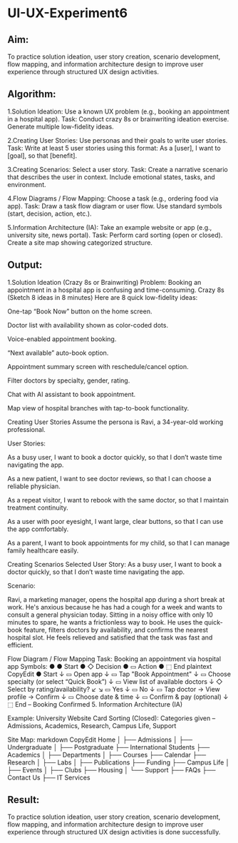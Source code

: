 # UI-UX-Experiment6

## Aim:
To practice solution ideation, user story creation, scenario development, flow mapping, and information architecture design to improve user experience through structured UX design activities.
## Algorithm:
1.Solution Ideation: Use a known UX problem (e.g., booking an appointment in a hospital app). Task: Conduct crazy 8s or brainwriting ideation exercise. Generate multiple low-fidelity ideas.

2.Creating User Stories: Use personas and their goals to write user stories. Task: Write at least 5 user stories using this format: As a [user], I want to [goal], so that [benefit].

3.Creating Scenarios: Select a user story. Task: Create a narrative scenario that describes the user in context. Include emotional states, tasks, and environment.

4.Flow Diagrams / Flow Mapping: Choose a task (e.g., ordering food via app). Task: Draw a task flow diagram or user flow. Use standard symbols (start, decision, action, etc.).

5.Information Architecture (IA): Take an example website or app (e.g., university site, news portal). Task: Perform card sorting (open or closed). Create a site map showing categorized structure.

## Output:
1.Solution Ideation (Crazy 8s or Brainwriting) Problem: Booking an appointment in a hospital app is confusing and time-consuming.
Crazy 8s (Sketch 8 ideas in 8 minutes) Here are 8 quick low-fidelity ideas:

One-tap “Book Now” button on the home screen.

Doctor list with availability shown as color-coded dots.

Voice-enabled appointment booking.

“Next available” auto-book option.

Appointment summary screen with reschedule/cancel option.

Filter doctors by specialty, gender, rating.

Chat with AI assistant to book appointment.

Map view of hospital branches with tap-to-book functionality.

Creating User Stories Assume the persona is Ravi, a 34-year-old working professional.

User Stories:

As a busy user, I want to book a doctor quickly, so that I don’t waste time navigating the app.

As a new patient, I want to see doctor reviews, so that I can choose a reliable physician.

As a repeat visitor, I want to rebook with the same doctor, so that I maintain treatment continuity.

As a user with poor eyesight, I want large, clear buttons, so that I can use the app comfortably.

As a parent, I want to book appointments for my child, so that I can manage family healthcare easily.

Creating Scenarios Selected User Story: As a busy user, I want to book a doctor quickly, so that I don’t waste time navigating the app.

Scenario:

Ravi, a marketing manager, opens the hospital app during a short break at work. He's anxious because he has had a cough for a week and wants to consult a general physician today. Sitting in a noisy office with only 10 minutes to spare, he wants a frictionless way to book. He uses the quick-book feature, filters doctors by availability, and confirms the nearest hospital slot. He feels relieved and satisfied that the task was fast and efficient.

Flow Diagram / Flow Mapping Task: Booking an appointment via hospital app
Symbols: ● ● Start ● ◇ Decision ● ▭ Action ● ⬚ End plaintext CopyEdit ● Start ↓ ▭ Open app ↓ ▭ Tap "Book Appointment" ↓ ▭ Choose specialty (or select “Quick Book”) ↓ ▭ View list of available doctors ↓ ◇ Select by rating/availability? ↙
↘ ▭ Yes
↓
▭ No ↓ ▭ Tap doctor → View profile → Confirm ↓ ▭ Choose date & time ↓ ▭ Confirm & pay (optional) ↓ ⬚ End – Booking Confirmed 5. Information Architecture (IA)

Example: University Website Card Sorting (Closed): Categories given – Admissions, Academics, Research, Campus Life, Support

Site Map: markdown CopyEdit Home │ ├── Admissions │
├── Undergraduate
│ ├── Postgraduate ├── International Students ├── Academics │
├── Departments │
├── Courses ├── Calendar ├── Research │
├── Labs │
├── Publications ├── Funding ├── Campus Life │
├── Events │
├── Clubs ├── Housing │ └── Support ├── FAQs ├── Contact Us ├── IT Services
## Result:
To practice solution ideation, user story creation, scenario development, flow mapping, and information architecture design to improve user experience through structured UX design activities is done successfully.
